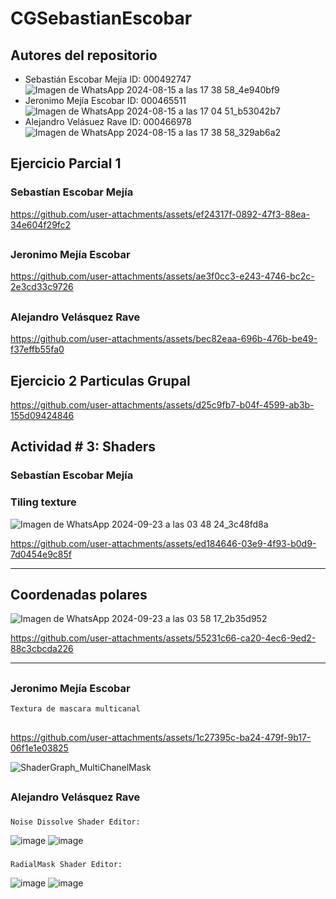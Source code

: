 # CGSebastianEscobar
## Autores del repositorio
  - Sebastián Escobar Mejía ID: 000492747
    ![Imagen de WhatsApp 2024-08-15 a las 17 38 58_4e940bf9](https://github.com/user-attachments/assets/48b43e76-8629-4532-a50e-2dd69e9e5158)
  - Jeronimo Mejía Escobar  ID: 000465511
    ![Imagen de WhatsApp 2024-08-15 a las 17 04 51_b53042b7](https://github.com/user-attachments/assets/215ffce9-4964-45cd-9198-005990afd0dd)
  - Alejandro Velásuez Rave  ID: 000466978
    ![Imagen de WhatsApp 2024-08-15 a las 17 38 58_329ab6a2](https://github.com/user-attachments/assets/993eb85e-9867-46ec-bfbe-849142c8d4ad)
###
## Ejercicio Parcial 1
  ### Sebastían Escobar Mejía
  https://github.com/user-attachments/assets/ef24317f-0892-47f3-88ea-34e604f29fc2
  ##
  ### Jeronimo Mejía Escobar
  https://github.com/user-attachments/assets/ae3f0cc3-e243-4746-bc2c-2e3cd33c9726
  ##
  ### Alejandro Velásquez Rave
  https://github.com/user-attachments/assets/bec82eaa-696b-476b-be49-f37effb55fa0
  ##
## Ejercicio 2 Particulas Grupal

https://github.com/user-attachments/assets/d25c9fb7-b04f-4599-ab3b-155d09424846

##
## Actividad # 3: Shaders

  ### Sebastían Escobar Mejía
   ### Tiling texture
   ![Imagen de WhatsApp 2024-09-23 a las 03 48 24_3c48fd8a](https://github.com/user-attachments/assets/d22b3748-2e2d-4a21-8ce1-4cb49d67d0c3)
   

https://github.com/user-attachments/assets/ed184646-03e9-4f93-b0d9-7d0454e9c85f


-------------------------
   ## Coordenadas polares
![Imagen de WhatsApp 2024-09-23 a las 03 58 17_2b35d952](https://github.com/user-attachments/assets/3d23a2ba-8cd1-409d-a459-77ba72ffb1c8)



https://github.com/user-attachments/assets/55231c66-ca20-4ec6-9ed2-88c3cbcda226




--------------------------
  ##
  ### Jeronimo Mejía Escobar
    Textura de mascara multicanal 
  ##
  https://github.com/user-attachments/assets/1c27395c-ba24-479f-9b17-06f1e1e03825

  ![ShaderGraph_MultiChanelMask](https://github.com/user-attachments/assets/575b15c1-a062-4843-ad0b-5126f23d26cd)



  ##
  ### Alejandro Velásquez Rave
  ###
    Noise Dissolve Shader Editor:
   ![image](https://github.com/user-attachments/assets/8bff4abd-130e-49be-9d05-8bd8d0e013ee)
   ![image](https://github.com/user-attachments/assets/8faeaf6d-a15e-446d-b520-6b3cfca164cf)
  ### 
    RadialMask Shader Editor:
  ![image](https://github.com/user-attachments/assets/62342840-b3b1-41b8-a734-e56b1709200f)
  ![image](https://github.com/user-attachments/assets/ff3c6092-9a53-40d3-8731-ccd5d4c6c1da)


 

